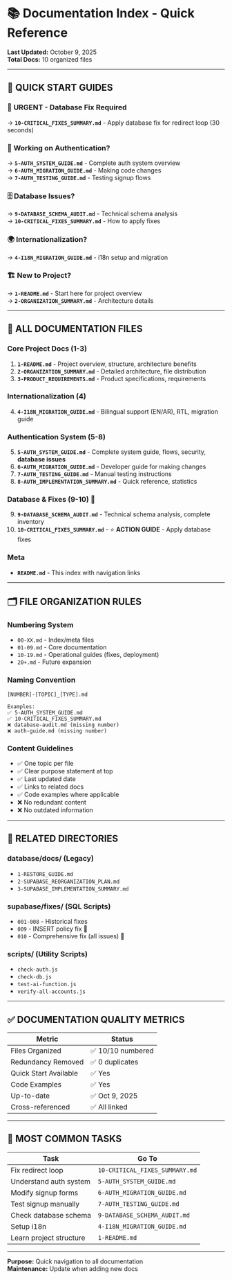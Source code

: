 # 📚 Documentation Index - Quick Reference

**Last Updated:** October 9, 2025  
**Total Docs:** 10 organized files

---

## 🚀 **QUICK START GUIDES**

### 🔴 **URGENT - Database Fix Required**
→ **`10-CRITICAL_FIXES_SUMMARY.md`** - Apply database fix for redirect loop (30 seconds)

### 🔐 **Working on Authentication?**
→ **`5-AUTH_SYSTEM_GUIDE.md`** - Complete auth system overview  
→ **`6-AUTH_MIGRATION_GUIDE.md`** - Making code changes  
→ **`7-AUTH_TESTING_GUIDE.md`** - Testing signup flows

### 🗄️ **Database Issues?**
→ **`9-DATABASE_SCHEMA_AUDIT.md`** - Technical schema analysis  
→ **`10-CRITICAL_FIXES_SUMMARY.md`** - How to apply fixes

### 🌍 **Internationalization?**
→ **`4-I18N_MIGRATION_GUIDE.md`** - i18n setup and migration

### 🏗️ **New to Project?**
→ **`1-README.md`** - Start here for project overview  
→ **`2-ORGANIZATION_SUMMARY.md`** - Architecture details

---

## 📖 **ALL DOCUMENTATION FILES**

### Core Project Docs (1-3)
1. **`1-README.md`** - Project overview, structure, architecture benefits
2. **`2-ORGANIZATION_SUMMARY.md`** - Detailed architecture, file distribution
3. **`3-PRODUCT_REQUIREMENTS.md`** - Product specifications, requirements

### Internationalization (4)
4. **`4-I18N_MIGRATION_GUIDE.md`** - Bilingual support (EN/AR), RTL, migration guide

### Authentication System (5-8)
5. **`5-AUTH_SYSTEM_GUIDE.md`** - Complete system guide, flows, security, **database issues**
6. **`6-AUTH_MIGRATION_GUIDE.md`** - Developer guide for making changes
7. **`7-AUTH_TESTING_GUIDE.md`** - Manual testing instructions
8. **`8-AUTH_IMPLEMENTATION_SUMMARY.md`** - Quick reference, statistics

### Database & Fixes (9-10) 🔴
9. **`9-DATABASE_SCHEMA_AUDIT.md`** - Technical schema analysis, complete inventory
10. **`10-CRITICAL_FIXES_SUMMARY.md`** - ⭐ **ACTION GUIDE** - Apply database fixes

### Meta
- **`README.md`** - This index with navigation links

---

## 🗂️ **FILE ORGANIZATION RULES**

### Numbering System
- `00-XX.md` - Index/meta files
- `01-09.md` - Core documentation
- `10-19.md` - Operational guides (fixes, deployment)
- `20+.md` - Future expansion

### Naming Convention
```
[NUMBER]-[TOPIC]_[TYPE].md

Examples:
✅ 5-AUTH_SYSTEM_GUIDE.md
✅ 10-CRITICAL_FIXES_SUMMARY.md
❌ database-audit.md (missing number)
❌ auth-guide.md (missing number)
```

### Content Guidelines
- ✅ One topic per file
- ✅ Clear purpose statement at top
- ✅ Last updated date
- ✅ Links to related docs
- ✅ Code examples where applicable
- ❌ No redundant content
- ❌ No outdated information

---

## 📁 **RELATED DIRECTORIES**

### database/docs/ (Legacy)
- `1-RESTORE_GUIDE.md`
- `2-SUPABASE_REORGANIZATION_PLAN.md`
- `3-SUPABASE_IMPLEMENTATION_SUMMARY.md`

### supabase/fixes/ (SQL Scripts)
- `001-008` - Historical fixes
- `009` - INSERT policy fix 🔴
- `010` - Comprehensive fix (all issues) 🔴

### scripts/ (Utility Scripts)
- `check-auth.js`
- `check-db.js`
- `test-ai-function.js`
- `verify-all-accounts.js`

---

## ✅ **DOCUMENTATION QUALITY METRICS**

| Metric | Status |
|--------|--------|
| Files Organized | ✅ 10/10 numbered |
| Redundancy Removed | ✅ 0 duplicates |
| Quick Start Available | ✅ Yes |
| Code Examples | ✅ Yes |
| Up-to-date | ✅ Oct 9, 2025 |
| Cross-referenced | ✅ All linked |

---

## 🎯 **MOST COMMON TASKS**

| Task | Go To |
|------|-------|
| Fix redirect loop | `10-CRITICAL_FIXES_SUMMARY.md` |
| Understand auth system | `5-AUTH_SYSTEM_GUIDE.md` |
| Modify signup forms | `6-AUTH_MIGRATION_GUIDE.md` |
| Test signup manually | `7-AUTH_TESTING_GUIDE.md` |
| Check database schema | `9-DATABASE_SCHEMA_AUDIT.md` |
| Setup i18n | `4-I18N_MIGRATION_GUIDE.md` |
| Learn project structure | `1-README.md` |

---

**Purpose:** Quick navigation to all documentation  
**Maintenance:** Update when adding new docs

